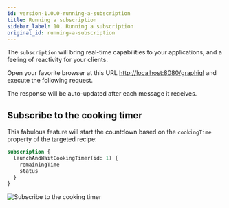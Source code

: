 ```yaml
---
id: version-1.0.0-running-a-subscription
title: Running a subscription
sidebar_label: 10. Running a subscription
original_id: running-a-subscription
---
```


The `subscription` will bring real-time capabilities to your applications, and a feeling of reactivity for your clients.

Open your favorite browser at this URL [http://localhost:8080/graphiql](http://localhost:8080/graphiql) and execute the following request.

The response will be auto-updated after each message it receives.

## Subscribe to the cooking timer

This fabulous feature will start the countdown based on the `cookingTime` property of the targeted recipe:
```graphql
subscription {
  launchAndWaitCookingTimer(id: 1) {
    remainingTime
    status
  }
}
```

![Subscribe to the cooking timer](/docs/assets/subscription.gif)

